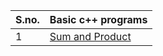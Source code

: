 |S.no.| Basic c++ programs|
|-----|-------------------|
|1| <a href ="#https://github.com/anchalsinghrajput/Cpp/blob/main/coding%20ninjas/01%20sum%20and%20product.cpp">Sum and Product</a>|
